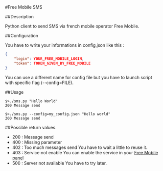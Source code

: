 #Free Mobile SMS

##Description

Python client to send SMS via french mobile operator Free Mobile.

##Configuration

You have to write your informations in config.json like this :
````json
{
    "login": YOUR_FREE_MOBILE_LOGIN,
    "token": TOKEN_GIVEN_BY_FREE_MOBILE
}
````

You can use a different name for config file but you have to launch script with specific flag (--config=FILE).

##Usage

````shell
$>./sms.py "Hello World"
200 Message send

$>./sms.py --config=my_config.json "Hello world"
200 Message send
````

##Possible return values

* 200 : Message send
* 400 : Missing parameter
* 402 : Too much messages send
    You have to wait a little to reuse it.
* 403 : Service not enable
    You can enable the service in your [Free Mobile panel](https://mobile.free.fr/moncompte/)
* 500 : Server not available
    You have to try later.
